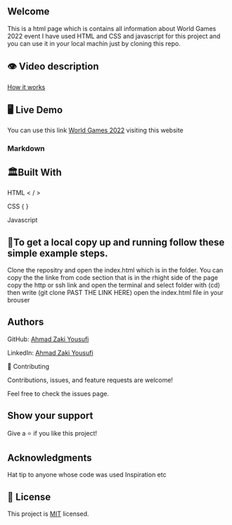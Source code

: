 ## Welcome 


This is a html page which is contains all information about World Games 2022 event I have used HTML and CSS and javascript for this project and you can use it in your local machin just by cloning this repo.

## 👁 Video  description
[How it works](https://www.loom.com/share/3cc4cc3bc8494798b7878b7cc2e5a09c)

## 🖥️ Live Demo
You can use this link [World Games 2022](https://zakiyousufi.github.io/Conference-page/) visiting this website
### Markdown

## 🏛Built With

HTML < / >

CSS {    }

Javascript

## 📎To get a local copy up and running follow these simple example steps.
Clone the repositry and open the index.html which is in the folder.
You can copy the the linke from code section that is in the rhight side of the page 
copy the http or ssh link and open the terminal and select folder with (cd)
then write (git clone PAST THE LINK HERE)
open the index.html file in your brouser 

## Authors

GitHub: [Ahmad Zaki Yousufi](https://github.com/zakiyousufi)

LinkedIn: [Ahmad Zaki Yousufi](https://www.linkedin.com/in/ahmadzaki-yousufi-055214217/)

🤝 Contributing

Contributions, issues, and feature requests are welcome!


Feel free to check the issues page.


## Show your support

Give a ⭐️ if you like this project!


## Acknowledgments
Hat tip to anyone whose code was used
Inspiration
etc

## 📝 License

This project is [MIT](./MIT.md) licensed.
